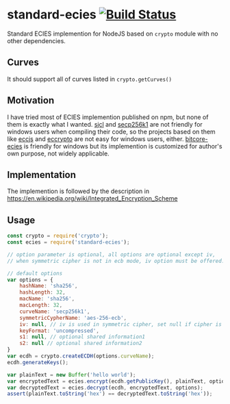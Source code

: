# standard-ecies [![Build Status](https://travis-ci.org/bin-y/standard-ecies.svg?branch=master)](https://travis-ci.org/bin-y/standard-ecies)
Standard ECIES implemention for NodeJS based on `crypto` module with no other dependencies.

## Curves
It should support all of curves listed in `crypto.getCurves()`

## Motivation
I have tried most of ECIES implemention published on npm, but none of them is exactly what I wanted.
[sjcl](https://www.npmjs.com/package/sjcl) and [secp256k1](https://www.npmjs.com/package/secp256k1) 
are not friendly for windows users when compiling their code, so the projects based on them like 
[eccjs](https://www.npmjs.com/package/eccjs) and [eccrypto](https://www.npmjs.com/package/eccrypto)
are not easy for windows users, either.
[bitcore-ecies](https://www.npmjs.com/package/bitcore-ecies) is friendly for windows but its 
implemention is customized for author's own purpose, not widely applicable.

## Implementation
The implemention is followed by the description in https://en.wikipedia.org/wiki/Integrated_Encryption_Scheme

## Usage
```javascript
const crypto = require('crypto');
const ecies = require('standard-ecies');

// option parameter is optional, all options are optional except iv,
// when symmetric cipher is not in ecb mode, iv option must be offered. 

// default options
var options = {
    hashName: 'sha256',
    hashLength: 32,
    macName: 'sha256',
    macLength: 32,
    curveName: 'secp256k1',
    symmetricCypherName: 'aes-256-ecb',
    iv: null, // iv is used in symmetric cipher, set null if cipher is in ECB mode. 
    keyFormat: 'uncompressed',
    s1: null, // optional shared information1
    s2: null // optional shared information2
}
var ecdh = crypto.createECDH(options.curveName);
ecdh.generateKeys();

var plainText = new Buffer('hello world');
var encryptedText = ecies.encrypt(ecdh.getPublicKey(), plainText, options);
var decryptedText = ecies.decrypt(ecdh, encryptedText, options);
assert(plainText.toString('hex') == decryptedText.toString('hex'));
```
